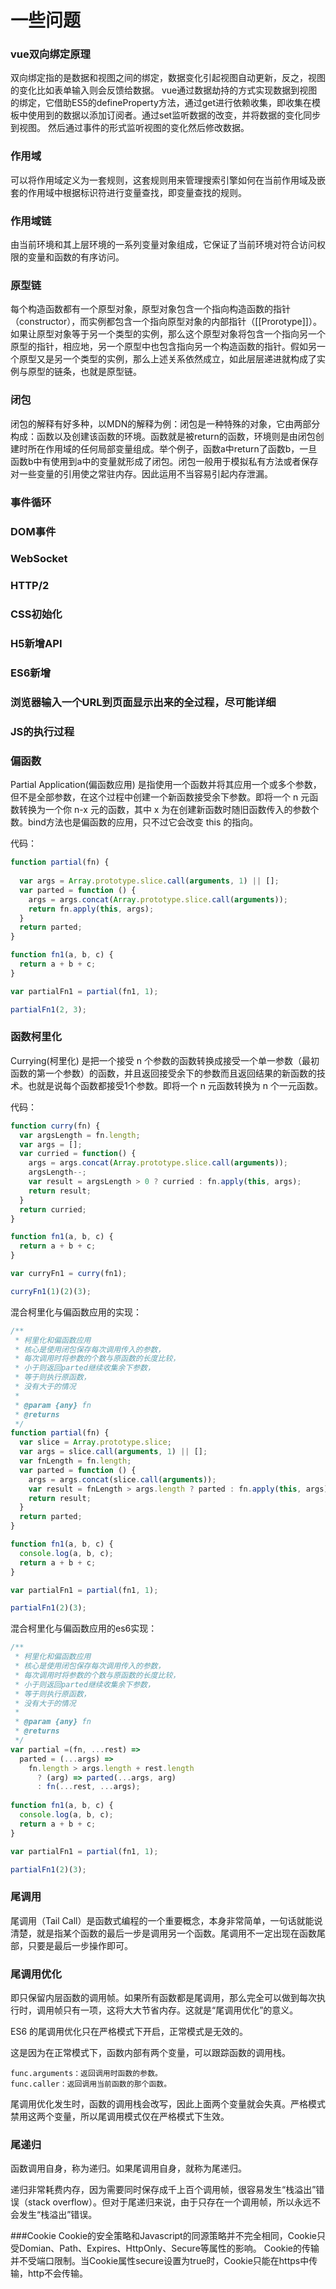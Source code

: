# 一些问题

### vue双向绑定原理
双向绑定指的是数据和视图之间的绑定，数据变化引起视图自动更新，反之，视图的变化比如表单输入则会反馈给数据。
vue通过数据劫持的方式实现数据到视图的绑定，它借助ES5的defineProperty方法，通过get进行依赖收集，即收集在模板中使用到的数据以添加订阅者。通过set监听数据的改变，并将数据的变化同步到视图。
然后通过事件的形式监听视图的变化然后修改数据。
### 作用域
可以将作用域定义为一套规则，这套规则用来管理搜索引擎如何在当前作用域及嵌套的作用域中根据标识符进行变量查找，即变量查找的规则。

### 作用域链
由当前环境和其上层环境的一系列变量对象组成，它保证了当前环境对符合访问权限的变量和函数的有序访问。
### 原型链
每个构造函数都有一个原型对象，原型对象包含一个指向构造函数的指针（constructor），而实例都包含一个指向原型对象的内部指针（[[Prorotype]]）。如果让原型对象等于另一个类型的实例，那么这个原型对象将包含一个指向另一个原型的指针，相应地，另一个原型中也包含指向另一个构造函数的指针。假如另一个原型又是另一个类型的实例，那么上述关系依然成立，如此层层递进就构成了实例与原型的链条，也就是原型链。
### 闭包
闭包的解释有好多种，以MDN的解释为例：闭包是一种特殊的对象，它由两部分构成：函数以及创建该函数的环境。函数就是被return的函数，环境则是由闭包创建时所在作用域的任何局部变量组成。举个例子，函数a中return了函数b，一旦函数b中有使用到a中的变量就形成了闭包。闭包一般用于模拟私有方法或者保存对一些变量的引用使之常驻内存。因此运用不当容易引起内存泄漏。

### 事件循环

### DOM事件

### WebSocket

### HTTP/2

### CSS初始化

### H5新增API

### ES6新增

### 浏览器输入一个URL到页面显示出来的全过程，尽可能详细

### JS的执行过程

### 偏函数
Partial Application(偏函数应用) 是指使用一个函数并将其应用一个或多个参数，但不是全部参数，在这个过程中创建一个新函数接受余下参数。即将一个 n 元函数转换为一个你 n-x 元的函数，其中 x 为在创建新函数时随旧函数传入的参数个数。bind方法也是偏函数的应用，只不过它会改变 this 的指向。

代码：

```js
function partial(fn) {
  
  var args = Array.prototype.slice.call(arguments, 1) || [];
  var parted = function () {
    args = args.concat(Array.prototype.slice.call(arguments));
    return fn.apply(this, args);
  }
  return parted;
}

function fn1(a, b, c) {
  return a + b + c;
}

var partialFn1 = partial(fn1, 1);

partialFn1(2, 3);
```

### 函数柯里化
Currying(柯里化) 是把一个接受 n 个参数的函数转换成接受一个单一参数（最初函数的第一个参数）的函数，并且返回接受余下的参数而且返回结果的新函数的技术。也就是说每个函数都接受1个参数。即将一个 n 元函数转换为 n 个一元函数。

代码：

```js
function curry(fn) {
  var argsLength = fn.length;
  var args = [];
  var curried = function() {
    args = args.concat(Array.prototype.slice.call(arguments));
    argsLength--;
    var result = argsLength > 0 ? curried : fn.apply(this, args);
    return result;
  }
  return curried;
}

function fn1(a, b, c) {
  return a + b + c;
}

var curryFn1 = curry(fn1);

curryFn1(1)(2)(3);
```

混合柯里化与偏函数应用的实现：

```js
/**
 * 柯里化和偏函数应用
 * 核心是使用闭包保存每次调用传入的参数，
 * 每次调用时将参数的个数与原函数的长度比较，
 * 小于则返回parted继续收集余下参数，
 * 等于则执行原函数，
 * 没有大于的情况
 * 
 * @param {any} fn 
 * @returns 
 */
function partial(fn) {
  var slice = Array.prototype.slice;
  var args = slice.call(arguments, 1) || [];
  var fnLength = fn.length;
  var parted = function () {
    args = args.concat(slice.call(arguments));
    var result = fnLength > args.length ? parted : fn.apply(this, args);
    return result;
  }
  return parted;
}

function fn1(a, b, c) {
  console.log(a, b, c);
  return a + b + c;
}

var partialFn1 = partial(fn1, 1);

partialFn1(2)(3);
```

混合柯里化与偏函数应用的es6实现：

```js
/**
 * 柯里化和偏函数应用
 * 核心是使用闭包保存每次调用传入的参数，
 * 每次调用时将参数的个数与原函数的长度比较，
 * 小于则返回parted继续收集余下参数，
 * 等于则执行原函数，
 * 没有大于的情况
 * 
 * @param {any} fn 
 * @returns 
 */
var partial =(fn, ...rest) => 
  parted = (...args) =>
    fn.length > args.length + rest.length
      ? (arg) => parted(...args, arg)
      : fn(...rest, ...args);
      
function fn1(a, b, c) {
  console.log(a, b, c);
  return a + b + c;
}

var partialFn1 = partial(fn1, 1);

partialFn1(2)(3);
```


### 尾调用
尾调用（Tail Call）是函数式编程的一个重要概念，本身非常简单，一句话就能说清楚，就是指某个函数的最后一步是调用另一个函数。尾调用不一定出现在函数尾部，只要是最后一步操作即可。
### 尾调用优化
即只保留内层函数的调用帧。如果所有函数都是尾调用，那么完全可以做到每次执行时，调用帧只有一项，这将大大节省内存。这就是“尾调用优化”的意义。

ES6 的尾调用优化只在严格模式下开启，正常模式是无效的。

这是因为在正常模式下，函数内部有两个变量，可以跟踪函数的调用栈。

    func.arguments：返回调用时函数的参数。
    func.caller：返回调用当前函数的那个函数。
尾调用优化发生时，函数的调用栈会改写，因此上面两个变量就会失真。严格模式禁用这两个变量，所以尾调用模式仅在严格模式下生效。
### 尾递归
函数调用自身，称为递归。如果尾调用自身，就称为尾递归。

递归非常耗费内存，因为需要同时保存成千上百个调用帧，很容易发生“栈溢出”错误（stack overflow）。但对于尾递归来说，由于只存在一个调用帧，所以永远不会发生“栈溢出”错误。


###Cookie
Cookie的安全策略和Javascript的同源策略并不完全相同，Cookie只受Domian、Path、Expires、HttpOnly、Secure等属性的影响。
Cookie的传输并不受端口限制。当Cookie属性secure设置为true时，Cookie只能在https中传输，http不会传输。
